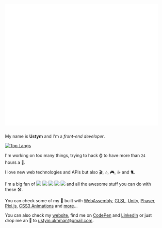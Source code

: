 <h1 align="center">
	<img alt="Hello!" src="./public/images/hello.svg" width="800" height="400" />
</h1>

My name is **Ustym** and I'm a _front-end developer_.

[![Top Langs](https://github-readme-stats.vercel.app/api/top-langs/?username=UstymUkhman&langs_count=10&hide_title=true&layout=compact&exclude_repo=webDOOM,Tanks&text_color=fff&bg_color=00000040&hide_border=true&locale=en&border_radius=6)](https://github.com/anuraghazra/github-readme-stats)

I'm working on too many things, trying to hack ⌚ to have more than `24` hours a 📆.

I love new web technologies and APIs but also 🎬, 🎶, 🎮, ☕ and 🐈.

I'm a big fan of [<img src="https://img.icons8.com/ios/25/000000/javascript.png" />](https://developer.mozilla.org/en-US/docs/Web/JavaScript) [<img src="https://img.icons8.com/ios/25/000000/typescript.png" />](https://www.typescriptlang.org/) [<img src="https://img.icons8.com/windows/25/000000/vuejs.png" />](https://vuejs.org/) [<img src="https://img.icons8.com/ios-filled/25/000000/webgl.png" />](https://www.khronos.org/webgl/) [<img height="20" src="https://threejs.org/files/favicon.ico" />](https://threejs.org/) and all the awesome stuff you can do with these 🛠️.

You can check some of my 🧪 built with [WebAssembly](http://35.158.218.205/experiments/webDOOM/), [GLSL](http://35.158.218.205/experiments/ray-marching/), [Unity](http://35.158.218.205/experiments/Stack), [Phaser](https://ustymukhman.github.io/infinite-jumper/public/), [Pixi.js](http://35.158.218.205/experiments/sound-particles/), [CSS3 Animations](http://35.158.218.205/experiments/DynamicCss/) and [more](http://35.158.218.205/experiments/)...

You can also check my [website](http://35.158.218.205/), find me on [CodePen](https://codepen.io/UstymUkhman/) and [LinkedIn](https://www.linkedin.com/in/ustymukhman/) or just drop me an 📧 to <ustym.ukhman@gmail.com>.
